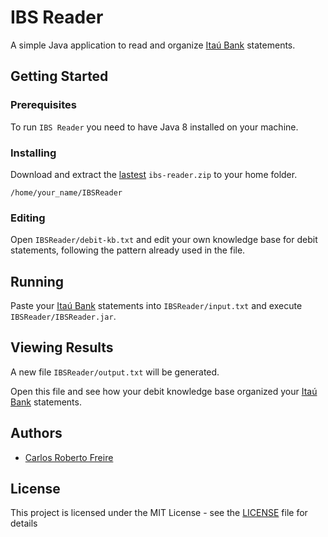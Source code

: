 # IBS Reader

A simple Java application to read and organize [Itaú Bank](https://www.itau.com.br/) statements.

## Getting Started

### Prerequisites

To run `IBS Reader` you need to have Java 8 installed on your machine.

### Installing

Download and extract the [lastest](https://github.com/carlosrobertofreire/ibs-reader/releases) `ibs-reader.zip` to your home folder.

```
/home/your_name/IBSReader
```

### Editing

Open `IBSReader/debit-kb.txt` and edit your own knowledge base for debit statements, following the pattern already used in the file.

## Running

Paste your [Itaú Bank](https://www.itau.com.br/) statements into `IBSReader/input.txt` and execute `IBSReader/IBSReader.jar`.

## Viewing Results

A new file `IBSReader/output.txt` will be generated. 

Open this file and see how your debit knowledge base organized your [Itaú Bank](https://www.itau.com.br/) statements.

## Authors

* [Carlos Roberto Freire](https://github.com/carlosrobertofreire)

## License

This project is licensed under the MIT License - see the [LICENSE](LICENSE) file for details
